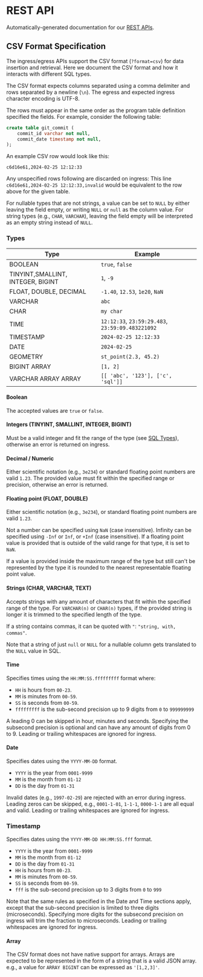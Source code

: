 # REST API

Automatically-generated documentation for our [REST APIs](../../api).

## CSV Format Specification

The ingress/egress APIs support the CSV format (`?format=csv`) for data
insertion and retrieval. Here we document the CSV format and how it interacts
with different SQL types.

The CSV format expects columns separated using a comma delimiter and rows
separated by a newline (`\n`). The egress and expected ingress character
encoding is UTF-8.

The rows must appear in the same order as the program table definition specified
the fields. For example, consider the following table:

```sql
create table git_commit (
    commit_id varchar not null,
    commit_date timestamp not null,
);
```

An example CSV row would look like this:

```csv
c6d16e61,2024-02-25 12:12:33
```

Any unspecified rows following are discarded on ingress: This line
`c6d16e61,2024-02-25 12:12:33,invalid` would be equivalent to the row above for
the given table.

For nullable types that are not strings, a value can be set to `NULL` by either
leaving the field empty, or writing `NULL` or `null` as the column value. For
string types (e.g., `CHAR`, `VARCHAR`), leaving the field empty will be
interpreted as an empty string instead of `NULL`.


### Types

| Type                                    | Example                                         |
|-----------------------------------------|-------------------------------------------------|
| BOOLEAN                                 | `true`, `false`                                 |
| TINYINT,SMALLINT, INTEGER, BIGINT       |  `1`, `-9`                                      |
| FLOAT, DOUBLE, DECIMAL                  | `-1.40`, `12.53`, `1e20`, `NaN`                 |
| VARCHAR                                 | `abc`                                           |
| CHAR                                    | `my char`                                       |
| TIME                                    | `12:12:33`, `23:59:29.483`, `23:59:09.483221092`|
| TIMESTAMP                               | `2024-02-25 12:12:33`                           |
| DATE                                    | `2024-02-25`                                    |
| GEOMETRY                                | `st_point(2.3, 45.2)`                           |
| BIGINT ARRAY                            | `[1, 2]`                                        |
| VARCHAR ARRAY ARRAY                     | `[[ 'abc', '123'], ['c', 'sql']]`               |

#### Boolean

The accepted values are `true` or `false`.

#### Integers (TINYINT, SMALLINT, INTEGER, BIGINT)

Must be a valid integer and fit the range of the type (see [SQL
Types](../sql/types.md)), otherwise an error is returned on ingress.

#### Decimal / Numeric

Either scientific notation (e.g., `3e234`) or standard floating point numbers
are valid `1.23`. The provided value must fit within the specified range or
precision, otherwise an error is returned.

#### Floating point (FLOAT, DOUBLE)

Either scientific notation (e.g., `3e234`), or standard floating point numbers
are valid `1.23`.

Not a number can be specified using `NaN` (case insensitive). Infinity
can be specified using `-Inf` or `Inf`, or `+Inf` (case insensitive).
If a floating point value is provided that is outside of the valid range
for that type, it is set to `NaN`.

If a value is provided inside the maximum range of the type but still
can't be represented by the type it is rounded to the nearest representable
floating point value.

#### Strings (CHAR, VARCHAR, TEXT)

Accepts strings with any amount of characters that fit within the specified range
of the type. For `VARCHAR(n)` or `CHAR(n)` types, if the provided string is
longer it is trimmed to the specified length of the type.

If a string contains commas, it can be quoted with `"`: `"string, with, commas"`.

Note that a string of just `null` or `NULL` for a nullable column gets
translated to the `NULL` value in SQL.

#### Time

Specifies times using the `HH:MM:SS.fffffffff` format where:

- `HH` is hours from `00-23`.
- `MM` is minutes from `00-59`.
- `SS` is seconds from `00-59`.
- `fffffffff` is the sub-second precision up to 9 digits from `0` to `999999999`

A leading 0 can be skipped in hour, minutes and seconds. Specifying the
subsecond precision is optional and can have any amount of digits from 0 to 9.
Leading or trailing whitespaces are ignored for ingress.

#### Date

Specifies dates using the `YYYY-MM-DD` format.

- `YYYY` is the year from `0001-9999`
- `MM` is the month from `01-12`
- `DD` is the day from `01-31`

Invalid dates (e.g., `1997-02-29`) are rejected with an error during ingress.
Leading zeros can be skipped, e.g., `0001-1-01`, `1-1-1`, `0000-1-1` are all
equal and valid. Leading or trailing whitespaces are ignored for ingress.


### Timestamp

Specifies dates using the `YYYY-MM-DD HH:MM:SS.fff` format.

- `YYYY` is the year from `0001-9999`
- `MM` is the month from `01-12`
- `DD` is the day from `01-31`
- `HH` is hours from `00-23`.
- `MM` is minutes from `00-59`.
- `SS` is seconds from `00-59`.
- `fff` is the sub-second precision up to 3 digits from `0` to `999`

Note that the same rules as specified in the Date and Time sections apply,
except that the sub-second precision is limited to three digits (microseconds).
Specifying more digits for the subsecond precision on ingress will trim the
fraction to microseconds. Leading or trailing whitespaces are ignored
for ingress.

#### Array

The CSV format does not have native support for arrays. Arrays are expected to
be represented in the form of a string that is a valid JSON array. e.g., a value
for `ARRAY BIGINT` can be expressed as `'[1,2,3]'`.